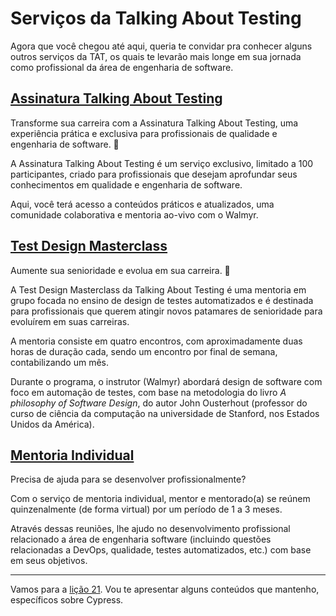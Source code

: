 # Serviços da Talking About Testing

Agora que você chegou até aqui, queria te convidar pra conhecer alguns outros serviços da TAT, os quais te levarão mais longe em sua jornada como profissional da área de engenharia de software.

## [Assinatura Talking About Testing](https://talkingabouttesting.com/assinatura-talking-about-testing/)

Transforme sua carreira com a Assinatura Talking About Testing, uma experiência prática e exclusiva para profissionais de qualidade e engenharia de software. 🚀

A Assinatura Talking About Testing é um serviço exclusivo, limitado a 100 participantes, criado para profissionais que desejam aprofundar seus conhecimentos em qualidade e engenharia de software.

Aqui, você terá acesso a conteúdos práticos e atualizados, uma comunidade colaborativa e mentoria ao-vivo com o Walmyr.

## [Test Design Masterclass](https://talkingabouttesting.com/test-design-masterclass/)

Aumente sua senioridade e evolua em sua carreira. 🚀

A Test Design Masterclass da Talking About Testing é uma mentoria em grupo focada no ensino de design de testes automatizados e é destinada para profissionais que querem atingir novos patamares de senioridade para evoluírem em suas carreiras.

A mentoria consiste em quatro encontros, com aproximadamente duas horas de duração cada, sendo um encontro por final de semana, contabilizando um mês.

Durante o programa, o instrutor (Walmyr) abordará design de software com foco em automação de testes, com base na metodologia do livro _A philosophy of Software Design_, do autor John Ousterhout (professor do curso de ciência da computação na universidade de Stanford, nos Estados Unidos da América).

## [Mentoria Individual](https://talkingabouttesting.com/servicos/mentoria-coaching/)

Precisa de ajuda para se desenvolver profissionalmente?

Com o serviço de mentoria individual, mentor e mentorado(a) se reúnem quinzenalmente (de forma virtual) por um período de 1 a 3 meses.

Através dessas reuniões, lhe ajudo no desenvolvimento profissional relacionado a área de engenharia software (incluindo questões relacionadas a DevOps, qualidade, testes automatizados, etc.) com base em seus objetivos.

___

Vamos para a [lição 21](./21.md). Vou te apresentar alguns conteúdos que mantenho, específicos sobre Cypress.
